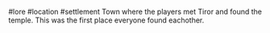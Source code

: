 #lore #location #settlement 
Town where the players met Tiror and found the temple. This was the first place everyone found eachother.